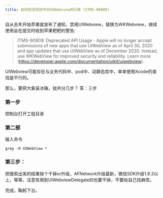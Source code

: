 ```yaml
---
title: 如何检测项目中对UIWebview的引用 (ITMS-90809)
---
```



自从去年开始苹果就发布了通知，禁用UIWebview，替换为WKWebview，继续使用会在提交时收到苹果粑粑的警告:

> ITMS-90809: Deprecated API Usage - Apple will no longer accept submissions of new apps that use UIWebView as of April 30, 2020 and app updates that use UIWebView as of December 2020. Instead, use WKWebView for improved security and reliability. Learn more (https://developer.apple.com/documentation/uikit/uiwebview).

UIWebview可能存在与业务代码中、pod中、动静态库中，单单使用Xcode的查找是不行的。

那么，要把大象装冰箱，拢共分几步？ 答：三步

### 第一步
控制台打开工程目录
    
### 第二部
输入命令
```
grep -R UIWebView *
```
### 第三步：
把搜索出来的结果挨个干掉or升级，AFNetwork升级最新，微信SDK升级1.8.2以上，等等，注意有用到UIWebviewDelegate的也要干掉，不要给自己找麻烦。
    

完成，鞠躬下台。
    